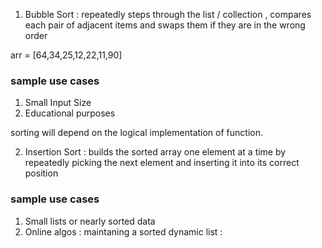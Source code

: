 1. Bubble Sort : repeatedly steps through the list / collection , compares each pair of adjacent items and swaps them if they are in the wrong order 

arr = [64,34,25,12,22,11,90]

### sample use cases 
1. Small Input Size
2. Educational purposes 

sorting will depend on the logical implementation of function. 

2. Insertion Sort : builds the sorted array one element at a time by repeatedly picking the next 
element and inserting it into its correct position 

### sample use cases 
1. Small lists or nearly sorted data 
2. Online algos : maintaning a sorted dynamic list :


